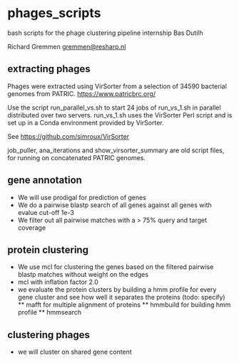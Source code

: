# phages_scripts
bash scripts for the phage clustering pipeline internship Bas Dutilh

Richard Gremmen
gremmen@resharp.nl


## extracting phages ##
Phages were extracted using VirSorter from a selection of 34590 bacterial genomes from PATRIC.
https://www.patricbrc.org/

Use the script run_parallel_vs.sh to start 24 jobs of run_vs_1.sh in parallel distributed over two servers.
run_vs_1.sh uses the VirSorter Perl script and is set up in a Conda environment provided by VirSorter.

See
https://github.com/simroux/VirSorter

job_puller, ana_iterations and show_virsorter_summary are old script files, for running on concatenated PATRIC genomes.


## gene annotation ##

* We will use prodigal for prediction of genes
* We do a pairwise blastp search of all genes against all genes with evalue cut-off 1e-3
* We filter out all pairwise matches with a > 75% query and target coverage



## protein clustering ##
* We use mcl for clustering the genes based on the filtered pairwise blastp matches without weight on the edges
* mcl with inflation factor 2.0
* we evaluate the protein clusters by building a hmm profile for every gene cluster and see how well it separates the proteins (todo: specify)
** mafft for multiple alignment of proteins
** hmmbuild for building hmm profile
** hmmsearch

## clustering phages ##
* we will cluster on shared gene content
